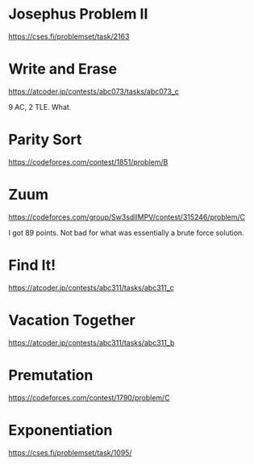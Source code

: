 # Josephus Problem II
https://cses.fi/problemset/task/2163

# Write and Erase
https://atcoder.jp/contests/abc073/tasks/abc073_c

9 AC, 2 TLE. What.

# Parity Sort
https://codeforces.com/contest/1851/problem/B

# Zuum
https://codeforces.com/group/Sw3sdIlMPV/contest/315246/problem/C

I got 89 points. Not bad for what was essentially a brute force solution.

# Find It!
https://atcoder.jp/contests/abc311/tasks/abc311_c

# Vacation Together
https://atcoder.jp/contests/abc311/tasks/abc311_b

# Premutation
https://codeforces.com/contest/1790/problem/C

# Exponentiation
https://cses.fi/problemset/task/1095/
